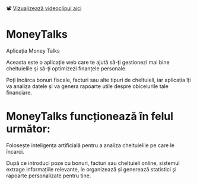 📽️ [Vizualizează videoclipul aici](https://github.com/Think-Tank-Lab-Pay2Play/MoneyTalks/blob/main/frontend/src/assets/prezentare.mp4)




# MoneyTalks
Aplicația Money Talks

Aceasta este o aplicație web care te ajută să-ți gestionezi mai bine cheltuielile și să-ți optimizezi finanțele personale.

Poți încărca bonuri fiscale, facturi sau alte tipuri de cheltuieli, iar aplicația îți va analiza datele și va genera rapoarte utile despre obiceiurile tale financiare.

#
# MoneyTalks funcționează în felul următor:
Folosește inteligența artificială pentru a analiza cheltuielile pe care le încarci.

După ce introduci poze cu bonuri, facturi sau cheltuieli online, sistemul extrage informațiile relevante, le organizează și generează statistici și rapoarte personalizate pentru tine.
